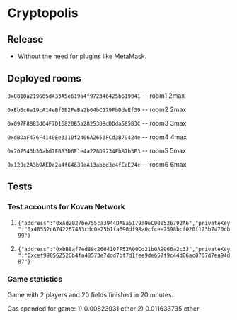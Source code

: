 # Cryptopolis

## Release

* Without the need for plugins like MetaMask.

## Deployed rooms

`0x0810a219665d433A5e619a4f972346425b619041` -- room1 2max

`0xEb0c6e19cA14eBf0B2FeBa2b04bC179FbDdeEf39` -- room2 2max

`0x097F8B83dC4F7D16820B5a2825308dDDda585B3C` -- room3 3max

`0xdBDaF476F4140Ee3310f2406A2653FCd3B79424e` -- room4 4max

`0x207543b36abd7FBB3D6F1e4a228D9234Fb87b3E3` -- room5 5max

`0x120c2A3b9AEDe2a4f64639aA13abbd3e4fEaE24c` -- room6 6max

## Tests

### Test accounts for Kovan Network

1. `{"address":"0xAd2027be755ca3944DA8a5179a96C00e526792A6","privateKey":"0x48552c6742267483cdc0e25b1fa690df98a0cfcee2598bcf020f123b7470cb99"}`

2. `{"address":"0xbB8af7ed88c2664107F52A00Cd21b0A9966a2c33","privateKey":"0xcef998562526b4fa48573e7ddd7bf7d1fee9de657f9c44d86ac0707d7ea94d87"}`

### Game statistics

Game with 2 players and 20 fields finished in 20 mnutes.

Gas spended for game: 1) 0.00823931 ether 2) 0.011633735 ether


